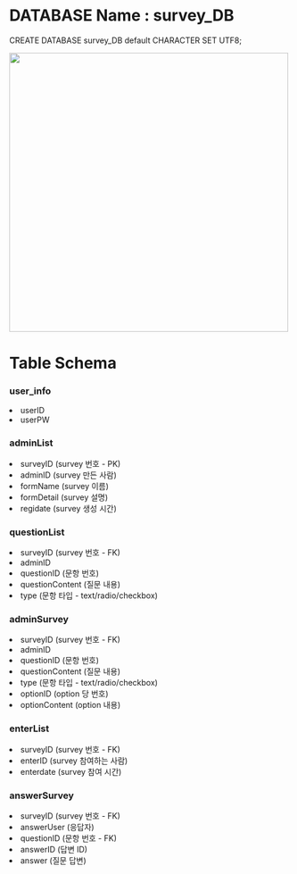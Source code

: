 # DATABASE Name : survey_DB

CREATE DATABASE survey_DB default CHARACTER SET UTF8;

<img src="https://ifh.cc/g/7y0NyB.jpg" width="500px;">

# Table Schema
### user_info
<li>userID</li>
<li>userPW</li>

### adminList
<li>surveyID (survey 번호 - PK)</li>
<li>adminID (survey 만든 사람)</li>
<li>formName (survey 이름)</li>
<li>formDetail (survey 설명)</li>
<li>regidate (survey 생성 시간)</li>

### questionList
<li>surveyID (survey 번호 - FK)</li>
<li>adminID</li>
<li>questionID (문항 번호)</li>
<li>questionContent (질문 내용)</li>
<li>type (문항 타입 - text/radio/checkbox)</li>

### adminSurvey
<li>surveyID (survey 번호 - FK)</li>
<li>adminID</li>
<li>questionID (문항 번호)</li>
<li>questionContent (질문 내용)</li>
<li>type (문항 타입 - text/radio/checkbox)</li>
<li>optionID (option 당 번호)</li>
<li>optionContent (option 내용)</li>

### enterList
<li>surveyID (survey 번호 - FK)</li>
<li>enterID (survey 참여하는 사람)</li>
<li>enterdate (survey 참여 시간)</li>

### answerSurvey
<li>surveyID (survey 번호 - FK)</li>
<li>answerUser (응답자)</li>
<li>questionID (문항 번호 - FK)</li>
<li>answerID (답변 ID)</li>
<li>answer (질문 답변) </li>

